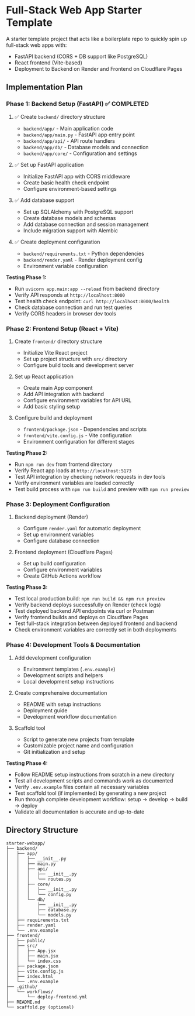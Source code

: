 # Full-Stack Web App Starter Template

A starter template project that acts like a boilerplate repo to quickly spin up full-stack web apps with:
* FastAPI backend (CORS + DB support like PostgreSQL)
* React frontend (Vite-based)
* Deployment to Backend on Render and Frontend on Cloudflare Pages

## Implementation Plan

### Phase 1: Backend Setup (FastAPI) ✅ COMPLETED
1. ✅ Create `backend/` directory structure
   - `backend/app/` - Main application code
   - `backend/app/main.py` - FastAPI app entry point
   - `backend/app/api/` - API route handlers
   - `backend/app/db/` - Database models and connection
   - `backend/app/core/` - Configuration and settings

2. ✅ Set up FastAPI application
   - Initialize FastAPI app with CORS middleware
   - Create basic health check endpoint
   - Configure environment-based settings

3. ✅ Add database support
   - Set up SQLAlchemy with PostgreSQL support
   - Create database models and schemas
   - Add database connection and session management
   - Include migration support with Alembic

4. ✅ Create deployment configuration
   - `backend/requirements.txt` - Python dependencies
   - `backend/render.yaml` - Render deployment config
   - Environment variable configuration

**Testing Phase 1:**
- Run `uvicorn app.main:app --reload` from backend directory
- Verify API responds at `http://localhost:8000`
- Test health check endpoint: `curl http://localhost:8000/health`
- Check database connection and run test queries
- Verify CORS headers in browser dev tools

### Phase 2: Frontend Setup (React + Vite)
1. Create `frontend/` directory structure
   - Initialize Vite React project
   - Set up project structure with `src/` directory
   - Configure build tools and development server

2. Set up React application
   - Create main App component
   - Add API integration with backend
   - Configure environment variables for API URL
   - Add basic styling setup

3. Configure build and deployment
   - `frontend/package.json` - Dependencies and scripts
   - `frontend/vite.config.js` - Vite configuration
   - Environment configuration for different stages

**Testing Phase 2:**
- Run `npm run dev` from frontend directory
- Verify React app loads at `http://localhost:5173`
- Test API integration by checking network requests in dev tools
- Verify environment variables are loaded correctly
- Test build process with `npm run build` and preview with `npm run preview`

### Phase 3: Deployment Configuration
1. Backend deployment (Render)
   - Configure `render.yaml` for automatic deployment
   - Set up environment variables
   - Configure database connection

2. Frontend deployment (Cloudflare Pages)
   - Set up build configuration
   - Configure environment variables
   - Create GitHub Actions workflow

**Testing Phase 3:**
- Test local production build: `npm run build && npm run preview`
- Verify backend deploys successfully on Render (check logs)
- Test deployed backend API endpoints via curl or Postman
- Verify frontend builds and deploys on Cloudflare Pages
- Test full-stack integration between deployed frontend and backend
- Check environment variables are correctly set in both deployments

### Phase 4: Development Tools & Documentation
1. Add development configuration
   - Environment templates (`.env.example`)
   - Development scripts and helpers
   - Local development setup instructions

2. Create comprehensive documentation
   - README with setup instructions
   - Deployment guide
   - Development workflow documentation

3. Scaffold tool
   - Script to generate new projects from template
   - Customizable project name and configuration
   - Git initialization and setup

**Testing Phase 4:**
- Follow README setup instructions from scratch in a new directory
- Test all development scripts and commands work as documented
- Verify `.env.example` files contain all necessary variables
- Test scaffold tool (if implemented) by generating a new project
- Run through complete development workflow: setup → develop → build → deploy
- Validate all documentation is accurate and up-to-date

## Directory Structure
```
starter-webapp/
├── backend/
│   ├── app/
│   │   ├── __init__.py
│   │   ├── main.py
│   │   ├── api/
│   │   │   ├── __init__.py
│   │   │   └── routes.py
│   │   ├── core/
│   │   │   ├── __init__.py
│   │   │   └── config.py
│   │   └── db/
│   │       ├── __init__.py
│   │       ├── database.py
│   │       └── models.py
│   ├── requirements.txt
│   ├── render.yaml
│   └── .env.example
├── frontend/
│   ├── public/
│   ├── src/
│   │   ├── App.jsx
│   │   ├── main.jsx
│   │   └── index.css
│   ├── package.json
│   ├── vite.config.js
│   ├── index.html
│   └── .env.example
├── .github/
│   └── workflows/
│       └── deploy-frontend.yml
├── README.md
└── scaffold.py (optional)
```
